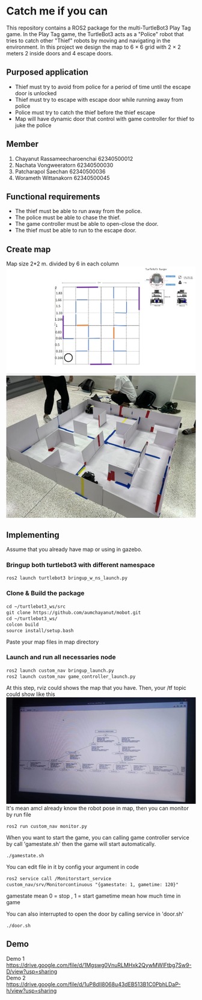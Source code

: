 # Catch me if you can
This repository contains a ROS2 package for the multi-TurtleBot3 Play Tag game. In the Play Tag game, the TurtleBot3 acts as a "Police" robot that tries to catch other "Thief" robots by moving and navigating in the environment. In this project we design the map to 6 × 6 grid with 2 × 2 meters 2 inside doors and 4 escape doors.

## Purposed application
- Thief must try to avoid from police for a period of time until the escape door is unlocked
- Thief must try to escape with escape door while running away from police
- Police must try to catch the thief before the thief escape
- Map will have dynamic door that control with game controller for thief to juke the police

## Member
1. Chayanut Rassameecharoenchai 62340500012
2. Nachata Vongweeratorn 62340500030
3. Patcharapol Saechan 62340500036
4. Worameth Wittanakorn 62340500045

## Functional requirements
- The thief must be able to run away from the police.
- The police must be able to chase the thief.
- The game controller must be able to open-close the door.
- The thief must be able to run to the escape door.

## Create map
Map size 2*2 m. divided by 6 in each column
![mobot](images/map1.jpg)
![mobot](images/350359912_805624060657932_1393985289148562732_n.png)
## Implementing
Assume that you already have map or using in gazebo.
### Bringup both turtlebot3 with different namespace
```
ros2 launch turtlebot3 bringup_w_ns_launch.py
```
### Clone & Build the package
```
cd ~/turtlebot3_ws/src
git clone https://github.com/aumchayanut/mobot.git
cd ~/turtlebot3_ws/
colcon build
source install/setup.bash
```
Paste your map files in map directory
### Launch and run all necessaries node
```
ros2 launch custom_nav bringup_launch.py
ros2 launch custom_nav game_controller_launch.py
```
At this step, rviz could shows the map that you have. Then, your /tf topic could show like this
![mobot](images/S__41312259.jpg)
It's mean amcl already know the robot pose in map, then you can monitor by run file
```
ros2 run custom_nav monitor.py
```
When you want to start the game, you can calling game controller service by call 'gamestate.sh' then the game will start automatically.
```
./gamestate.sh
```
You can edit file in it by config your argument in code
```
ros2 service call /Monitorstart_service custom_nav/srv/Monitorcontinuous "{gamestate: 1, gametime: 120}"
```
gamestate mean 0 = stop , 1 = start
gametime mean how much time in game

You can also interrupted to open the door by calling service in 'door.sh'
```
./door.sh
```
## Demo
Demo 1 <br>
https://drive.google.com/file/d/1Mgswg0VnuRLMHxk2QywMWlFtbg7Sw9-D/view?usp=sharing <br>
Demo 2 <br>
https://drive.google.com/file/d/1uP8dIl8068u43dEB513B1C0PbhLDaP-h/view?usp=sharing

